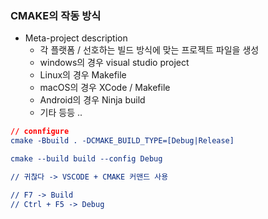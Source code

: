 


### CMAKE의 작동 방식
- Meta-project description
    - 각 플랫폼 / 선호하는 빌드 방식에 맞는 프로젝트 파일을 생성
    - windows의 경우 visual studio project
    - Linux의 경우 Makefile
    - macOS의 경우 XCode / Makefile
    - Android의 경우 Ninja build
    - 기타 등등 ..

```cmake
// connfigure
cmake -Bbuild . -DCMAKE_BUILD_TYPE=[Debug|Release]

cmake --build build --config Debug

// 귀찮다 -> VSCODE + CMAKE 커맨드 사용

// F7 -> Build
// Ctrl + F5 -> Debug 
```

